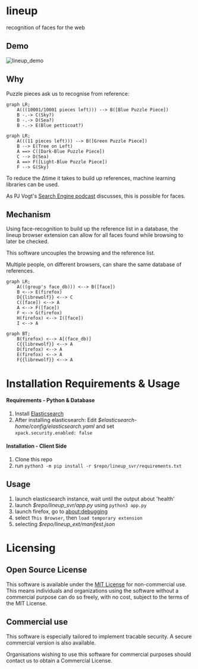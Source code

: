 # lineup
recognition of faces for the web

## Demo 

![lineup_demo](https://github.com/198thread/lineup/assets/169386773/74122711-ab81-41d0-83b0-44b1baeed941)


## Why

Puzzle pieces ask us to recognise from reference:

```mermaid
graph LR;
    A(((10001/10001 pieces left))) --> B([Blue Puzzle Piece])
    B -.-> C(Sky?)
    B -.-> D(Sea?)
    B -.-> E(Blue petticoat?)
```

```mermaid
graph LR;
    A(((11 pieces left))) --> B([Green Puzzle Piece])
    B --> E(Tree on Left)
    A ==> C([Dark-Blue Puzzle Piece])
    C --> D(Sea)
    A ==> F([Light-Blue Puzzle Piece])
    F --> G(Sky)
```
To reduce the Δtime it takes to build up references, machine learning libraries can be used.

As PJ Vogt's [Search Engine podcast](https://podcasts.apple.com/gb/podcast/should-this-creepy-search-engine-exist/id1614253637?i=1000655151849) discusses, this is possible for faces.

## Mechanism

Using face-recognition to build up the reference list in a database, the lineup browser extension can allow for all faces found while browsing to later be checked. 

This software uncouples the browsing and the reference list.

Multiple people, on different browsers, can share the same database of references.

```mermaid
graph LR;
    A(((group's face_db))) <--> B([face])
    B <--> E(firefox)
    D{{librewolf}} <--> C
    C([face]) <--> A
    A <--> F([face])
    F <--> G(firefox)
    H(firefox) <--> I([face])
    I <--> A
```

```mermaid
graph BT;
    B(firefox) <--> A[(face_db)]
    C{{librewolf}} <--> A
    D(firefox) <--> A
    E(firefox) <--> A
    F{{librewolf}} <--> A
```

# Installation Requirements & Usage

#### Requirements - Python & Database
1. Install [Elasticsearch](https://www.elastic.co/guide/en/elasticsearch/reference/current/install-elasticsearch.html#elasticsearch-install-packages)
2. After installing elasticsearch: Edit *$elasticsearch-home/config/elasticsearch.yaml* and set  
   `xpack.security.enabled: false`

#### Installation - Client Side
1. Clone this repo
2. run `python3 -m pip install -r $repo/lineup_svr/requirements.txt`
  
## Usage
1. launch elasticsearch instance, wait until the output about 'health'
2. launch *$repo/lineup_svr/app.py* using `python3 app.py`
3. launch firefox, go to [about:debugging](about:debugging)
4. select `This Browser`, then `load temporary extension`
5. selecting *$repo/lineup_ext/manifest.json*

# Licensing

## Open Source License
This software is available under the [MIT License](LICENSE) for non-commercial use. This means individuals and organizations using the software without a commercial purpose can do so freely, with no cost, subject to the terms of the MIT License.

## Commercial use
This software is especially tailored to implement tracable security. A secure commercial version is also available.

Organisations wishing to use this software for commercial purposes should contact us to obtain a Commercial License.

